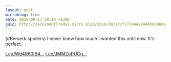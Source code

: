 ```yaml
---
layout: post
microblog: true
date: 2016-09-17 20:19 +1300
guid: http://JacksonOfTrades.micro.blog/2016/09/17/t777044299443609600.html
---
```

(#Berserk spoilers) I never knew how much I wanted this until now.  It's perfect.

[t.co/Wd4R60IB4...](https://t.co/Wd4R60IB4W) [t.co/JMMZoPUCg...](https://t.co/JMMZoPUCgV)
